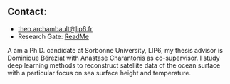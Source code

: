 ## Contact:
- theo.archambault@lip6.fr
- Research Gate:
<a href="https://www.researchgate.net/profile/Theo-Archambault" target="_blank">ReadMe</a>


A am a Ph.D. candidate at Sorbonne University, LIP6, my thesis advisor is Dominique Béréziat with Anastase Charantonis as co-supervisor. I study deep learning methods to reconstruct satellite data of the ocean surface with a particular focus on sea surface height and temperature. 

